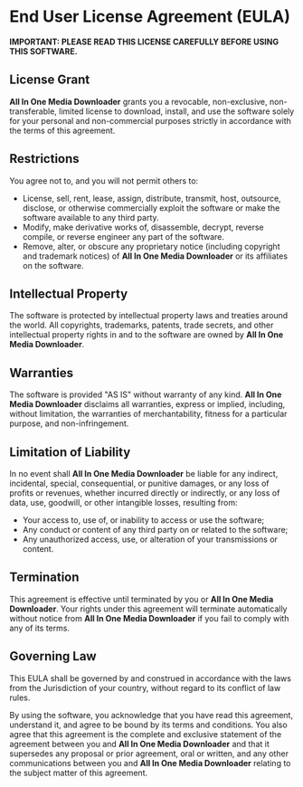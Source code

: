 # End User License Agreement (EULA)

**IMPORTANT: PLEASE READ THIS LICENSE CAREFULLY BEFORE USING THIS SOFTWARE.**

## License Grant
**All In One Media Downloader** grants you a revocable, non-exclusive, non-transferable, limited license to download, install, and use the software solely for your personal and non-commercial purposes strictly in accordance with the terms of this agreement.

## Restrictions
You agree not to, and you will not permit others to:
- License, sell, rent, lease, assign, distribute, transmit, host, outsource, disclose, or otherwise commercially exploit the software or make the software available to any third party.
- Modify, make derivative works of, disassemble, decrypt, reverse compile, or reverse engineer any part of the software.
- Remove, alter, or obscure any proprietary notice (including copyright and trademark notices) of **All In One Media Downloader** or its affiliates on the software.

## Intellectual Property
The software is protected by intellectual property laws and treaties around the world. All copyrights, trademarks, patents, trade secrets, and other intellectual property rights in and to the software are owned by **All In One Media Downloader**.

## Warranties
The software is provided "AS IS" without warranty of any kind. **All In One Media Downloader** disclaims all warranties, express or implied, including, without limitation, the warranties of merchantability, fitness for a particular purpose, and non-infringement.

## Limitation of Liability
In no event shall **All In One Media Downloader** be liable for any indirect, incidental, special, consequential, or punitive damages, or any loss of profits or revenues, whether incurred directly or indirectly, or any loss of data, use, goodwill, or other intangible losses, resulting from:
- Your access to, use of, or inability to access or use the software;
- Any conduct or content of any third party on or related to the software;
- Any unauthorized access, use, or alteration of your transmissions or content.

## Termination
This agreement is effective until terminated by you or **All In One Media Downloader**. Your rights under this agreement will terminate automatically without notice from **All In One Media Downloader** if you fail to comply with any of its terms.

## Governing Law
This EULA shall be governed by and construed in accordance with the laws from the Jurisdiction of your country, without regard to its conflict of law rules.

By using the software, you acknowledge that you have read this agreement, understand it, and agree to be bound by its terms and conditions. You also agree that this agreement is the complete and exclusive statement of the agreement between you and **All In One Media Downloader** and that it supersedes any proposal or prior agreement, oral or written, and any other communications between you and **All In One Media Downloader** relating to the subject matter of this agreement.
